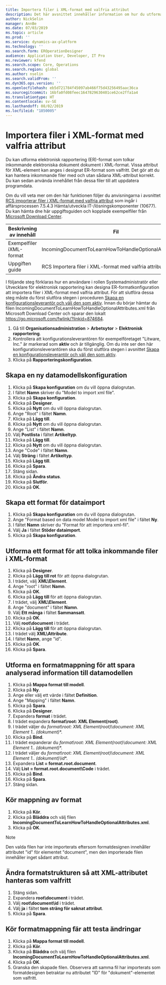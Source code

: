 ```yaml
---
title: Importera filer i XML-format med valfria attribut
description: Det här avsnittet innehåller information om hur du utformar ER-format, som anger XML-attribut för tolkning av inkommande elektroniska dokument i XML-format.
author: NickSelin
manager: AnnBe
ms.date: 07/03/2019
ms.topic: article
ms.prod: ''
ms.service: dynamics-ax-platform
ms.technology: ''
ms.search.form: EROperationDesigner
audience: Application User, Developer, IT Pro
ms.reviewer: kfend
ms.search.scope: Core, Operations
ms.search.region: global
ms.author: nselin
ms.search.validFrom: ''
ms.dyn365.ops.version: ''
ms.openlocfilehash: eb5d721784f45097ab466f75d43256495aac36ca
ms.sourcegitcommit: 16bfa0fd08feec1647829630401ce62ce2ffa1a4
ms.translationtype: HT
ms.contentlocale: sv-SE
ms.lasthandoff: 08/02/2019
ms.locfileid: "1850005"
---
```

# <a name="import-files-in-xml-format-with-optional-attributes"></a>Importera filer i XML-format med valfria attribut

Du kan utforma elektronisk rapportering (ER)-format som tolkar inkommande elektroniska dokument dokument i XML-format. Vissa attribut för XML-element kan anges i designat ER-format som valfritt. Det gör att du kan hantera inkommande filer med och utan sådana XML-attribut korrekt. Du kan sedan använda innehållet från dessa filer till att uppdatera programdata.

Om du vill veta mer om den här funktionen följer du anvisningarna i avsnittet [RCS importerar filer i XML-format med valfria attribut](tasks/import-files-xml-format-optional-attributes.md) som ingår i affärsprocessen 7.5.4.3 Hämta/utveckla IT-/lösningskomponenter (10677). Du kan hämta dne här uppgiftsguiden och kopplade exempelfiler från [Microsoft Download Center](https://go.microsoft.com/fwlink/?linkid=874684).


| Beskrivning av innehåll       | Fil                                                         |
|---------------------------|--------------------------------------------------------------|
| Exempelfiler iXML-format | IncomingDocumentToLearnHowToHandleOptionalAttributes.xml     |
| Uppgiften guide                | RCS Importera filer i XML-format med valfria attribut.axtr |


I följande steg förklaras hur en användare i rollen Systemadministratör eller Utvecklare för elektronisk rapportering kan designa ER-formatkonfiguration att importera filer i XML-format med valfria attribut. För att slutföra dessa steg måste du först slutföra stegen i proceduren [Skapa en konfigurationsleverantör och välj den som aktiv](tasks/er-configuration-provider-mark-it-active-2016-11.md). Innan du börjar hämtar du filen IncomingDocumentToLearnHowToHandleOptionalAttributes.xml från Microsoft Download Center och sparar den lokalt https://go.microsoft.com/fwlink/?linkid=874684.

1. Gå till **Organisationsadministration** > **Arbetsytor** > **Elektronisk rapportering**.
2. Kontrollera att konfigurationsleverantören för exempelföretaget "Litware, Inc." är markerad som **aktiv** och är tillgänglig. Om du inte ser den här konfigurationsleverantören ska du först slutföra stegen i avsnittet [Skapa en konfigurationsleverantör och välj den som aktiv](tasks/er-configuration-provider-mark-it-active-2016-11.md).
3. Klicka på **Rapporteringskonfiguration**.

## <a name="create-a-new-data-model-configuration"></a>Skapa en ny datamodellskonfiguration
1. Klicka på **Skapa konfiguration** om du vill öppna dialogrutan.
2. I fältet **Namn** skriver du "Model to import xml file".
3. Klicka på **Skapa konfiguration**.
4. Klicka på **Designer**.
5. Klicka på **Nytt** om du vill öppna dialogrutan.
6. Ange "Root" i fältet **Namn**.
7. Klicka på **Lägg till**.
8. Klicka på **Nytt** om du vill öppna dialogrutan.
9. Ange "List" i fältet **Namn**.
10. Välj **Postlista** i fältet **Artikeltyp**.
11. Klicka på **Lägg till**.
12. Klicka på **Nytt** om du vill öppna dialogrutan.
13. Ange "Code" i fältet **Namn**.
14. Välj **Sträng** i fältet **Artikeltyp**.
15. Klicka på **Lägg till**.
16. Klicka på **Spara**.
17. Stäng sidan.
18. Klicka på **Ändra status**.
19. Klicka på **Slutför**.
20. Klicka på **OK**.

## <a name="create-a-format-for-data-import"></a>Skapa ett format för dataimport
1. Klicka på **Skapa konfiguration** om du vill öppna dialogrutan.
2. Ange "Format based on data model Model to import xml file" i fältet **Ny**.
3. I fältet **Namn** skriver du "Format för att importera xml-fil". 
4. Välj **Ja** i fältet **Stöder dataimport**.
5. Klicka på **Skapa konfiguration**.

## <a name="design-a-format-to-parse-incoming-file-in-xml-format"></a>Utforma ett format för att tolka inkommande filer i XML-format
1. Klicka på **Designer**.
2. Klicka på **Lägg till rot** för att öppna dialogrutan.
3. I trädet, välj **XML\Element**.
4. Ange "root" i fältet **Namn**.
5. Klicka på **OK**.
6. Klicka på **Lägg till** för att öppna dialogrutan.
7. I trädet, välj **XML\Element**.
8. Ange "document" i fältet **Namn**.
9. Välj **Ett många** i fältet **Sammansatt**.
10. Klicka på **OK**.
11. Välj **root\document** i trädet.
12. Klicka på **Lägg till** för att öppna dialogrutan.
13. I trädet välj **XML\Attribute**.
14. I fältet **Namn**, ange "id".
15. Klicka på **OK**.
16. Klicka på **Spara**.

## <a name="design-a-format-mapping-to-save-parsed-information-to-data-model"></a>Utforma en formatmappning för att spara analyserad information till datamodellen
1.  Klicka på **Mappa format till modell**.
2.  Klicka på **Ny**.
3.  Ange eller välj ett värde i fältet **Definition**.
4.  Ange "Mapping" i fältet **Namn**.
5.  Klicka på **Spara**.
6.  Klicka på **Designer**.
7.  Expandera **format** i trädet.
8.  I trädet expandera **format\root: XML Element(root)**.
9.  I trädet väljer du **format\root: XML Element(root)\document: XML Element 1..* (dokument)**.
10. Klicka på **Bind**.
11. I trädet expanderar du **format\root: XML Element(root)\document: XML Element 1..* (dokument)**.
12. I trädet väljer du **format\root: XML Element(root)\document: XML Element 1..* (dokument)\id**.
13. Expandera **List = format.root.document**.
14. Välj **List = format.root.document\Code** i trädet.
15. Klicka på **Bind**.
16. Klicka på **Spara**.
17. Stäng sidan.

## <a name="run-format-mapping"></a>Kör mappning av format
1. Klicka på **Kör**.
2. Klicka på **Bläddra** och välj filen **IncomingDocumentToLearnHowToHandleOptionalAttributes.xml**.
3. Klicka på **OK**.

> [!NOTE]
> Den valda filen har inte importerats eftersom formatdesignen innehåller attributet "id" för elementet "document", men den importerade filen innehåller inget sådant attribut.

## <a name="modify-format-structure-to-handle-xml-attribute-as-optional"></a>Ändra formatstrukturen så att XML-attributet hanteras som valfritt
1. Stäng sidan.
2. Expandera **root\document** i trädet.
3. Välj **root\document\id** i trädet.
4. Välj **ja** i fältet **tom sträng för saknat attribut**.
5. Klicka på **Spara**.

## <a name="run-format-mapping-to-test-changes"></a>Kör formatmappning fär att testa ändringar
1. Klicka på **Mappa format till modell**.
2. Klicka på **Kör**.
3. Klicka på **Bläddra** och välj filen **IncomingDocumentToLearnHowToHandleOptionalAttributes.xml**.
4. Klicka på **OK**.
5. Granska den skapade filen. Observera att samma fil har importerats som formatdesignen betraktar nu attributet "ID" för "dokument"-elementet som valfritt.
